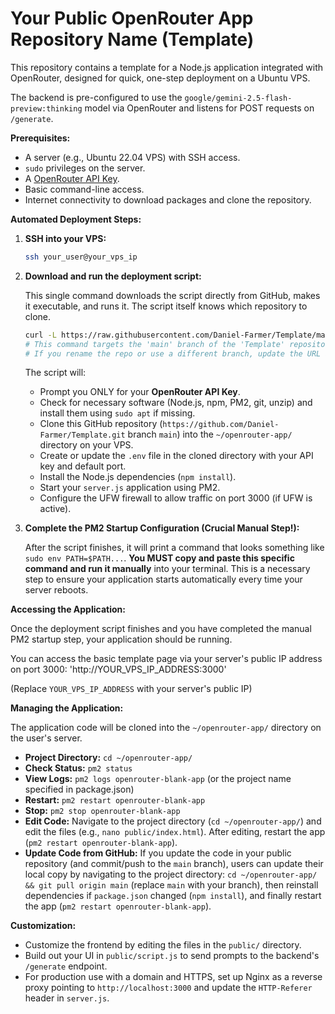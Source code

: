 # Your Public OpenRouter App Repository Name (Template)

This repository contains a template for a Node.js application integrated with OpenRouter, designed for quick, one-step deployment on a Ubuntu VPS.

The backend is pre-configured to use the `google/gemini-2.5-flash-preview:thinking` model via OpenRouter and listens for POST requests on `/generate`.

**Prerequisites:**

*   A server (e.g., Ubuntu 22.04 VPS) with SSH access.
*   `sudo` privileges on the server.
*   A [OpenRouter API Key](https://openrouter.ai/keys).
*   Basic command-line access.
*   Internet connectivity to download packages and clone the repository.

**Automated Deployment Steps:**

1.  **SSH into your VPS:**
    ```bash
    ssh your_user@your_vps_ip
    ```

2.  **Download and run the deployment script:**

    This single command downloads the script directly from GitHub, makes it executable, and runs it. The script itself knows which repository to clone.

    ```bash
    curl -L https://raw.githubusercontent.com/Daniel-Farmer/Template/main/deploy_openrouter_app.sh -o deploy_openrouter_app.sh && chmod +x deploy_openrouter_app.sh && ./deploy_openrouter_app.sh
    # This command targets the 'main' branch of the 'Template' repository under 'Daniel-Farmer'.
    # If you rename the repo or use a different branch, update the URL accordingly.
    ```

    The script will:
    *   Prompt you ONLY for your **OpenRouter API Key**.
    *   Check for necessary software (Node.js, npm, PM2, git, unzip) and install them using `sudo apt` if missing.
    *   Clone this GitHub repository (`https://github.com/Daniel-Farmer/Template.git` branch `main`) into the `~/openrouter-app/` directory on your VPS.
    *   Create or update the `.env` file in the cloned directory with your API key and default port.
    *   Install the Node.js dependencies (`npm install`).
    *   Start your `server.js` application using PM2.
    *   Configure the UFW firewall to allow traffic on port 3000 (if UFW is active).

3.  **Complete the PM2 Startup Configuration (Crucial Manual Step!):**

    After the script finishes, it will print a command that looks something like `sudo env PATH=$PATH...`. **You MUST copy and paste this specific command and run it manually** into your terminal. This is a necessary step to ensure your application starts automatically every time your server reboots.

**Accessing the Application:**

Once the deployment script finishes and you have completed the manual PM2 startup step, your application should be running.

You can access the basic template page via your server's public IP address on port 3000: 
'http://YOUR_VPS_IP_ADDRESS:3000'

(Replace `YOUR_VPS_IP_ADDRESS` with your server's public IP)

**Managing the Application:**

The application code will be cloned into the `~/openrouter-app/` directory on the user's server.

*   **Project Directory:** `cd ~/openrouter-app/`
*   **Check Status:** `pm2 status`
*   **View Logs:** `pm2 logs openrouter-blank-app` (or the project name specified in package.json)
*   **Restart:** `pm2 restart openrouter-blank-app`
*   **Stop:** `pm2 stop openrouter-blank-app`
*   **Edit Code:** Navigate to the project directory (`cd ~/openrouter-app/`) and edit the files (e.g., `nano public/index.html`). After editing, restart the app (`pm2 restart openrouter-blank-app`).
*   **Update Code from GitHub:** If you update the code in your public repository (and commit/push to the `main` branch), users can update their local copy by navigating to the project directory: `cd ~/openrouter-app/ && git pull origin main` (replace `main` with your branch), then reinstall dependencies if `package.json` changed (`npm install`), and finally restart the app (`pm2 restart openrouter-blank-app`).

**Customization:**

*   Customize the frontend by editing the files in the `public/` directory.
*   Build out your UI in `public/script.js` to send prompts to the backend's `/generate` endpoint.
*   For production use with a domain and HTTPS, set up Nginx as a reverse proxy pointing to `http://localhost:3000` and update the `HTTP-Referer` header in `server.js`.
